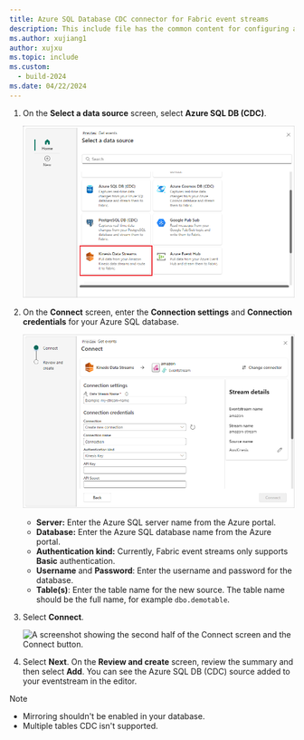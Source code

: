 ```yaml
---
title: Azure SQL Database CDC connector for Fabric event streams
description: This include file has the common content for configuring an Azure SQL Database Change Data Capture (CDC) connector for Fabric event streams and Real-Time hub. 
ms.author: xujiang1
author: xujxu 
ms.topic: include
ms.custom:
  - build-2024
ms.date: 04/22/2024
---
```


1. On the **Select a data source** screen, select **Azure SQL DB (CDC)**.

   ![A screenshot of selecting Azure SQL DB (CDC).](media/amazon-kinesis-data-streams-connector/select-external-source.png)

1. On the **Connect** screen, enter the **Connection settings** and **Connection credentials** for your Azure SQL database.

   ![A screenshot of the Connect screen.](media/amazon-kinesis-data-streams-connector/connect.png)

   - **Server:** Enter the Azure SQL server name from the Azure portal.
   - **Database:** Enter the Azure SQL database name from the Azure portal.
   - **Authentication kind:** Currently, Fabric event streams only supports **Basic** authentication.
   - **Username** and **Password**: Enter the username and password for the database.
   - **Table(s)**: Enter the table name for the new source. The table name should be the full name, for example `dbo.demotable`.

1. Select **Connect**.

   ![A screenshot showing the second half of the Connect screen and the Connect button.](media/amazon-kinesis-data-streams-connector/select-connect.png)

1. Select **Next**. On the **Review and create** screen, review the summary and then select **Add**. You can see the Azure SQL DB (CDC) source added to your eventstream in the editor.

>[!NOTE]
>- Mirroring shouldn't be enabled in your database.
>- Multiple tables CDC isn't supported.

